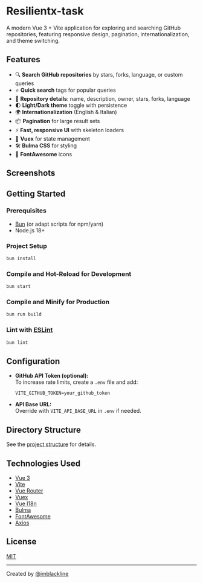 # Resilientx-task

A modern Vue 3 + Vite application for exploring and searching GitHub repositories, featuring responsive design, pagination, internationalization, and theme switching.

## Features

- 🔍 **Search GitHub repositories** by stars, forks, language, or custom queries
- ⭐ **Quick search** tags for popular queries
- 📄 **Repository details**: name, description, owner, stars, forks, language
- 🌓 **Light/Dark theme** toggle with persistence
- 🌍 **Internationalization** (English & Italian)
- 📦 **Pagination** for large result sets
- ⚡ **Fast, responsive UI** with skeleton loaders
- 🦾 **Vuex** for state management
- 🛠️ **Bulma CSS** for styling
- 🎨 **FontAwesome** icons

## Screenshots

<!-- Optionally add screenshots here -->

## Getting Started

### Prerequisites

- [Bun](https://bun.sh/) (or adapt scripts for npm/yarn)
- Node.js 18+

### Project Setup

```sh
bun install
```

### Compile and Hot-Reload for Development

```sh
bun start
```

### Compile and Minify for Production

```sh
bun run build
```

### Lint with [ESLint](https://eslint.org/)

```sh
bun lint
```

## Configuration

- **GitHub API Token (optional):**  
  To increase rate limits, create a `.env` file and add:
  ```
  VITE_GITHUB_TOKEN=your_github_token
  ```
- **API Base URL:**  
  Override with `VITE_API_BASE_URL` in `.env` if needed.

## Directory Structure

See the [project structure](#) for details.

## Technologies Used

- [Vue 3](https://vuejs.org/)
- [Vite](https://vitejs.dev/)
- [Vue Router](https://router.vuejs.org/)
- [Vuex](https://vuex.vuejs.org/)
- [Vue I18n](https://kazupon.github.io/vue-i18n/)
- [Bulma](https://bulma.io/)
- [FontAwesome](https://fontawesome.com/)
- [Axios](https://axios-http.com/)

## License

[MIT](LICENSE)

---

Created by [@imblackline](https://github.com/imblackline)
